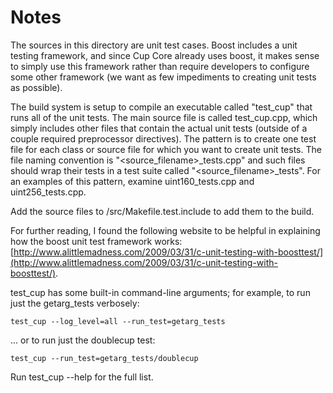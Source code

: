 # Notes
The sources in this directory are unit test cases.  Boost includes a
unit testing framework, and since Cup Core already uses boost, it makes
sense to simply use this framework rather than require developers to
configure some other framework (we want as few impediments to creating
unit tests as possible).

The build system is setup to compile an executable called "test_cup"
that runs all of the unit tests.  The main source file is called
test_cup.cpp, which simply includes other files that contain the
actual unit tests (outside of a couple required preprocessor
directives).  The pattern is to create one test file for each class or
source file for which you want to create unit tests.  The file naming
convention is "<source_filename>_tests.cpp" and such files should wrap
their tests in a test suite called "<source_filename>_tests".  For an
examples of this pattern, examine uint160_tests.cpp and
uint256_tests.cpp.

Add the source files to /src/Makefile.test.include to add them to the build.

For further reading, I found the following website to be helpful in
explaining how the boost unit test framework works:
[http://www.alittlemadness.com/2009/03/31/c-unit-testing-with-boosttest/](http://www.alittlemadness.com/2009/03/31/c-unit-testing-with-boosttest/).

test_cup has some built-in command-line arguments; for
example, to run just the getarg_tests verbosely:

    test_cup --log_level=all --run_test=getarg_tests

... or to run just the doublecup test:

    test_cup --run_test=getarg_tests/doublecup

Run  test_cup --help   for the full list.

